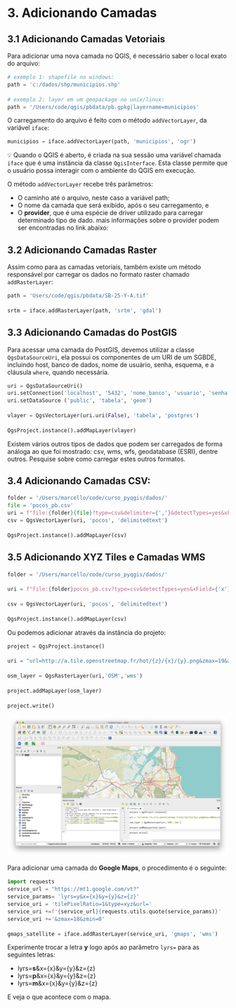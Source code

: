 # 3. Adicionando Camadas

## 3.1 Adicionando Camadas Vetoriais

Para adicionar uma nova camada no QGIS, é necessário saber o local exato do arquivo:

```python
# exemplo 1: shapefile no windows:
path = 'c:/dados/shp/municipios.shp'

# exemplo 2: layer em um geopackage no unix/linux:
path = '/Users/code/qgis/pbdata/pb.gpkg|layername=municipios'
```

O carregamento do arquivo é feito com o método `addVectorLayer`, da variável `iface`:

```python
municipios = iface.addVectorLayer(path, 'municipios', 'ogr')
```

💡 Quando o QGIS é aberto, é criada na sua sessão uma variável chamada `iface` que é uma instância da classe `QgisInterface`. Esta classe permite que o usuário possa interagir com o ambiente do QGIS em execução.

O método `addVectorLayer` recebe três parâmetros:

* O caminho até o arquivo, neste caso a variável path;
* O nome da camada que será exibido, após o seu carregamento, e
* O **provider**, que é uma espécie de driver utilizado para carregar determinado tipo de dado. mais informações sobre o provider podem ser encontradas no link abaixo: 

## 3.2 Adicionando Camadas Raster

Assim como para as camadas vetoriais, também existe um método responsável por carregar os dados no formato raster chamado `addRasterLayer`:

```python
path = 'Users/code/qgis/pbdata/SB-25-Y-A.tif'

srtm = iface.addRasterLayer(path, 'srtm', 'gdal')
```

## 3.3 Adicionando Camadas do PostGIS

Para acessar uma camada do PostGIS, devemos utilizar a classe `QgsDataSourceUri`, ela possui os componentes de um URI de um SGBDE, incluindo host, banco de dados, nome de usuário, senha, esquema, e a cláusula `where`, quando necessária.

```python
uri = QgsDataSourceUri()
uri.setConnection('localhost', '5432', 'nome_banco', 'usuario', 'senha')
uri.setDataSource ('public', 'tabela', 'geom')

vlayer = QgsVectorLayer(uri.uri(False), 'tabela', 'postgres')

QgsProject.instance().addMapLayer(vlayer)
```

Existem vários outros tipos de dados que podem ser carregados de forma análoga ao que foi mostrado: csv, wms, wfs, geodatabase (ESRI), dentre outros. Pesquise sobre como carregar estes outros formatos.

## 3.4 Adicionando Camadas CSV:

```python
folder = '/Users/marcello/code/curso_pyqgis/dados/'
file = 'pocos_pb.csv'
uri = f"file:{folder}{file}?type=csv&delimiter={','}&detectTypes=yes&xField={'x'}&yField={'y'}&crs=EPSG:{4326}"
csv = QgsVectorLayer(uri, 'pocos', 'delimitedtext')

QgsProject.instance().addMapLayer(csv)
```

## 3.5 Adicionando XYZ Tiles e Camadas WMS

```python
folder = '/Users/marcello/code/curso_pyqgis/dados/'

uri = f"file:{folder}pocos_pb.csv?type=csv&detectTypes=yes&xField={'x'}&yField={'y'}&crs=EPSG:{4326}"

csv = QgsVectorLayer(uri, 'pocos', 'delimitedtext')

QgsProject.instance().addMapLayer(csv)
```

Ou podemos adicionar através da instância do projeto:

```python
project = QgsProject.instance()

uri = "url=http://a.tile.openstreetmap.fr/hot/{z}/{x}/{y}.png&zmax=19&zmin=0&type=xyz" 

osm_layer = QgsRasterLayer(uri,'OSM','wms')

project.addMapLayer(osm_layer)

project.write()
```
![](.pastes/2020-02-16-09-23-52.png)

Para adicionar uma camada do **Google Maps**, o procedimento é o seguinte:

```python
import requests
service_url = "https://mt1.google.com/vt?"
service_params= 'lyrs=y&x={x}&y={y}&z={z}'
service_uri = 'tilePixelRatio=1&type=xyz&url='
service_uri +=f'{service_url}{requests.utils.quote(service_params)}'
service_uri +='&zmax=18&zmin=0'

gmaps_satellite = iface.addRasterLayer(service_uri, 'gmaps', 'wms')
```

Experimente trocar a letra **y** logo após ao parâmetro `lyrs=` para as seguintes letras:

* lyrs=**s**&x={x}&y={y}&z={z}
* lyrs=**p**&x={x}&y={y}&z={z}
* lyrs=**m**&x={x}&y={y}&z={z}

E veja o que acontece com o mapa.
